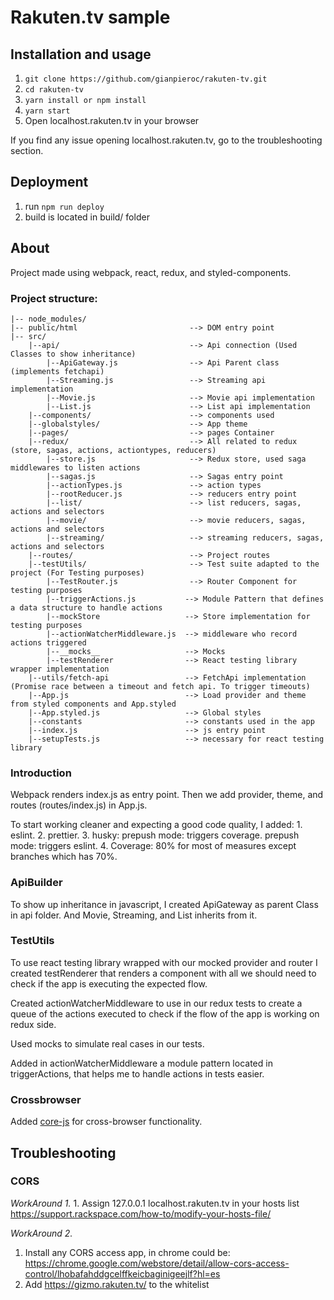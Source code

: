 # Rakuten.tv sample

## Installation and usage

1. `git clone https://github.com/gianpieroc/rakuten-tv.git`
2. `cd rakuten-tv`
3. `yarn install or npm install`
4. `yarn start`
5. Open localhost.rakuten.tv in your browser

If you find any issue opening localhost.rakuten.tv, go to the troubleshooting section.

## Deployment
1. run `npm run deploy`
2. build is located in build/ folder

## About

Project made using webpack, react, redux, and styled-components.

### Project structure: 
```
|-- node_modules/
|-- public/html                         --> DOM entry point
|-- src/
    |--api/                             --> Api connection (Used Classes to show inheritance)
        |--ApiGateway.js                --> Api Parent class (implements fetchapi)
        |--Streaming.js                 --> Streaming api implementation
        |--Movie.js                     --> Movie api implementation
        |--List.js                      --> List api implementation
    |--components/                      --> components used
    |--globalstyles/                    --> App theme
    |--pages/                           --> pages Container
    |--redux/                           --> All related to redux (store, sagas, actions, actiontypes, reducers) 
        |--store.js                     --> Redux store, used saga middlewares to listen actions
        |--sagas.js                     --> Sagas entry point
        |--actionTypes.js               --> action types
        |--rootReducer.js               --> reducers entry point
        |--list/                        --> list reducers, sagas, actions and selectors
        |--movie/                       --> movie reducers, sagas, actions and selectors
        |--streaming/                   --> streaming reducers, sagas, actions and selectors        
    |--routes/                          --> Project routes
    |--testUtils/                       --> Test suite adapted to the project (For Testing purposes)
        |--TestRouter.js                --> Router Component for testing purposes
        |--triggerActions.js           --> Module Pattern that defines a data structure to handle actions
        |--mockStore                   --> Store implementation for testing purposes
        |--actionWatcherMiddleware.js  --> middleware who record actions triggered
        |--__mocks__                   --> Mocks
        |--testRenderer                --> React testing library wrapper implementation
    |--utils/fetch-api                 --> FetchApi implementation (Promise race between a timeout and fetch api. To trigger timeouts)
    |--App.js                          --> Load provider and theme from styled components and App.styled
    |--App.styled.js                   --> Global styles
    |--constants                       --> constants used in the app
    |--index.js                        --> js entry point
    |--setupTests.js                   --> necessary for react testing library
   ``` 
   
### Introduction
  Webpack renders index.js as entry point. Then we add provider, theme, and routes (routes/index.js) in App.js.
  
  To start working cleaner and expecting a good code quality, I added:
    1. eslint.
    2. prettier.
    3. husky: prepush mode: triggers coverage.
              prepush mode: triggers eslint.
    4. Coverage: 80% for most of measures except branches which has 70%.
  
### ApiBuilder
  To show up inheritance in javascript, I created ApiGateway as parent Class in api folder. And Movie, Streaming, and List inherits from it.
  
### TestUtils
  To use react testing library wrapped with our mocked provider and router I created testRenderer that renders a component with all we should need to check if the app is executing the expected flow.
  
  Created actionWatcherMiddleware to use in our redux tests to create a queue of the actions executed to check if the flow of the app is working on redux side.
  
  Used mocks to simulate real cases in our tests.
  
  Added in actionWatcherMiddleware a module pattern located in triggerActions, that helps me to handle actions in tests easier.

### Crossbrowser
  Added [core-js](https://github.com/zloirock/core-js) for cross-browser functionality.

## Troubleshooting
  
  ### CORS
  *WorkAround 1.*
    1. Assign 127.0.0.1 localhost.rakuten.tv in your hosts list
     https://support.rackspace.com/how-to/modify-your-hosts-file/
  
  *WorkAround 2.*
   1. Install any CORS access app, in chrome could be: https://chrome.google.com/webstore/detail/allow-cors-access-control/lhobafahddgcelffkeicbaginigeejlf?hl=es
   2. Add https://gizmo.rakuten.tv/ to the whitelist
  
  
  
